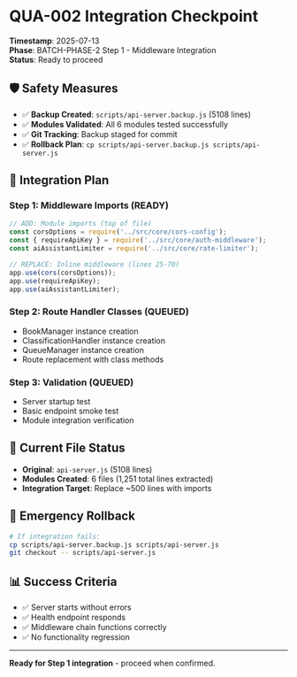 # QUA-002 Integration Checkpoint

**Timestamp**: 2025-07-13  
**Phase**: BATCH-PHASE-2 Step 1 - Middleware Integration  
**Status**: Ready to proceed

## 🛡️ Safety Measures
- ✅ **Backup Created**: `scripts/api-server.backup.js` (5108 lines)
- ✅ **Modules Validated**: All 6 modules tested successfully
- ✅ **Git Tracking**: Backup staged for commit
- ✅ **Rollback Plan**: `cp scripts/api-server.backup.js scripts/api-server.js`

## 🎯 Integration Plan
### Step 1: Middleware Imports (READY)
```javascript
// ADD: Module imports (top of file)
const corsOptions = require('../src/core/cors-config');
const { requireApiKey } = require('../src/core/auth-middleware');
const aiAssistantLimiter = require('../src/core/rate-limiter');

// REPLACE: Inline middleware (lines 25-70)
app.use(cors(corsOptions));
app.use(requireApiKey);
app.use(aiAssistantLimiter);
```

### Step 2: Route Handler Classes (QUEUED)
- BookManager instance creation
- ClassificationHandler instance creation  
- QueueManager instance creation
- Route replacement with class methods

### Step 3: Validation (QUEUED)
- Server startup test
- Basic endpoint smoke test
- Module integration verification

## 🔧 Current File Status
- **Original**: `api-server.js` (5108 lines)
- **Modules Created**: 6 files (1,251 total lines extracted)
- **Integration Target**: Replace ~500 lines with imports

## 🚨 Emergency Rollback
```bash
# If integration fails:
cp scripts/api-server.backup.js scripts/api-server.js
git checkout -- scripts/api-server.js
```

## 📊 Success Criteria
- ✅ Server starts without errors
- ✅ Health endpoint responds
- ✅ Middleware chain functions correctly
- ✅ No functionality regression

---
**Ready for Step 1 integration** - proceed when confirmed.